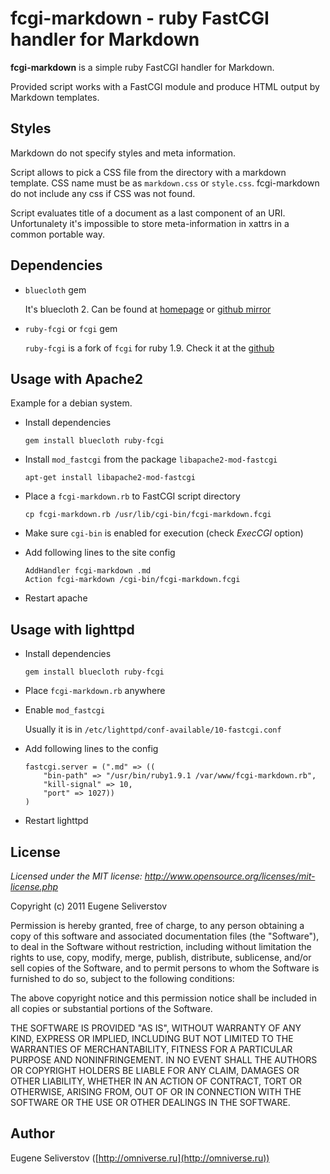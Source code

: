 # fcgi-markdown - ruby FastCGI handler for Markdown

__fcgi-markdown__ is a simple ruby FastCGI handler for Markdown.

Provided script works with a FastCGI module and produce HTML output by Markdown templates.

## Styles

Markdown do not specify styles and meta information.

Script allows to pick a CSS file from the directory with a markdown template.
CSS name must be as `markdown.css` or `style.css`. fcgi-markdown do not include any
css if CSS was not found.

Script evaluates title of a document as a last component of an URI. Unfortunalety
it's impossible to store meta-information in xattrs in a common portable way.

## Dependencies

 * `bluecloth` gem
   
   It's bluecloth 2. Can be found at [homepage](http://deveiate.org/projects/BlueCloth)
   or [github mirror](https://github.com/ged/bluecloth)

 * `ruby-fcgi` or `fcgi` gem

   `ruby-fcgi` is a fork of `fcgi` for ruby 1.9. Check it at the [github](https://github.com/saks/ruby-fcgi)


## Usage with Apache2

  Example for a debian system.

  * Install dependencies

        gem install bluecloth ruby-fcgi

  * Install `mod_fastcgi` from the package `libapache2-mod-fastcgi`

        apt-get install libapache2-mod-fastcgi

  * Place a `fcgi-markdown.rb` to FastCGI script directory

        cp fcgi-markdown.rb /usr/lib/cgi-bin/fcgi-markdown.fcgi

  * Make sure `cgi-bin` is enabled for execution (check *ExecCGI* option)

  * Add following lines to the site config

        AddHandler fcgi-markdown .md 
        Action fcgi-markdown /cgi-bin/fcgi-markdown.fcgi
        
  * Restart apache


## Usage with lighttpd

  * Install dependencies

        gem install bluecloth ruby-fcgi

  * Place `fcgi-markdown.rb` anywhere

  * Enable `mod_fastcgi`

    Usually it is in `/etc/lighttpd/conf-available/10-fastcgi.conf`

  * Add following lines to the config

        fastcgi.server = (".md" => ((
            "bin-path" => "/usr/bin/ruby1.9.1 /var/www/fcgi-markdown.rb",
            "kill-signal" => 10,
            "port" => 1027))
        )
        

  * Restart lighttpd

## License

*Licensed under the MIT license: http://www.opensource.org/licenses/mit-license.php*


Copyright (c) 2011 Eugene Seliverstov 

Permission is hereby granted, free of charge, to any person obtaining a copy of this software and associated documentation files (the "Software"), to deal in the Software without restriction, including without limitation the rights to use, copy, modify, merge, publish, distribute, sublicense, and/or sell copies of the Software, and to permit persons to whom the Software is furnished to do so, subject to the following conditions:

The above copyright notice and this permission notice shall be included in all copies or substantial portions of the Software.

THE SOFTWARE IS PROVIDED "AS IS", WITHOUT WARRANTY OF ANY KIND, EXPRESS OR IMPLIED, INCLUDING BUT NOT LIMITED TO THE WARRANTIES OF MERCHANTABILITY, FITNESS FOR A PARTICULAR PURPOSE AND NONINFRINGEMENT. IN NO EVENT SHALL THE AUTHORS OR COPYRIGHT HOLDERS BE LIABLE FOR ANY CLAIM, DAMAGES OR OTHER LIABILITY, WHETHER IN AN ACTION OF CONTRACT, TORT OR OTHERWISE, ARISING FROM, OUT OF OR IN CONNECTION WITH THE SOFTWARE OR THE USE OR OTHER DEALINGS IN THE SOFTWARE.

## Author

Eugene Seliverstov ([http://omniverse.ru](http://omniverse.ru))

<!--vim: ft=markdown, expandtab -->
